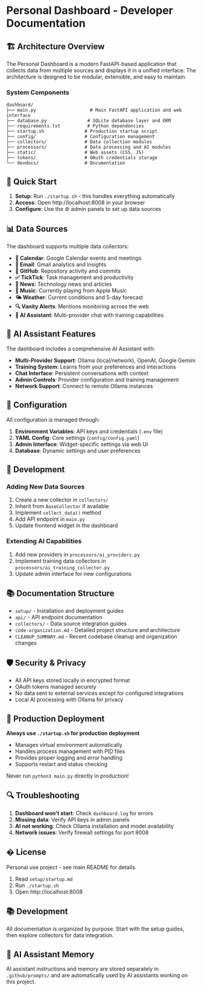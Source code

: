 # Personal Dashboard - Developer Documentation

## 🏗️ Architecture Overview

The Personal Dashboard is a modern FastAPI-based application that collects data from multiple sources and displays it in a unified interface. The architecture is designed to be modular, extensible, and easy to maintain.

### System Components

```
dashboard/
├── main.py                    # Main FastAPI application and web interface
├── database.py               # SQLite database layer and ORM
├── requirements.txt          # Python dependencies
├── startup.sh               # Production startup script
├── config/                  # Configuration management
├── collectors/              # Data collection modules
├── processors/              # Data processing and AI modules
├── static/                  # Web assets (CSS, JS)
├── tokens/                  # OAuth credentials storage
└── devdocs/                 # Documentation
```

## 🚀 Quick Start

1. **Setup**: Run `./startup.sh` - this handles everything automatically
2. **Access**: Open http://localhost:8008 in your browser
3. **Configure**: Use the ⚙️ admin panels to set up data sources

## 📊 Data Sources

The dashboard supports multiple data collectors:

- **📅 Calendar**: Google Calendar events and meetings
- **📧 Email**: Gmail analytics and insights
- **🐙 GitHub**: Repository activity and commits
- **✅ TickTick**: Task management and productivity
- **📰 News**: Technology news and articles
- **🎵 Music**: Currently playing from Apple Music
- **🌤️ Weather**: Current conditions and 5-day forecast
- **🔍 Vanity Alerts**: Mentions monitoring across the web
- **🤖 AI Assistant**: Multi-provider chat with training capabilities

## 🤖 AI Assistant Features

The dashboard includes a comprehensive AI Assistant with:

- **Multi-Provider Support**: Ollama (local/network), OpenAI, Google Gemini
- **Training System**: Learns from your preferences and interactions
- **Chat Interface**: Persistent conversations with context
- **Admin Controls**: Provider configuration and training management
- **Network Support**: Connect to remote Ollama instances

## 🔧 Configuration

All configuration is managed through:

1. **Environment Variables**: API keys and credentials (`.env` file)
2. **YAML Config**: Core settings (`config/config.yaml`)
3. **Admin Interface**: Widget-specific settings via web UI
4. **Database**: Dynamic settings and user preferences

## 📝 Development

### Adding New Data Sources

1. Create a new collector in `collectors/`
2. Inherit from `BaseCollector` if available
3. Implement `collect_data()` method
4. Add API endpoint in `main.py`
5. Update frontend widget in the dashboard

### Extending AI Capabilities

1. Add new providers in `processors/ai_providers.py`
2. Implement training data collectors in `processors/ai_training_collector.py`
3. Update admin interface for new configurations

## 📚 Documentation Structure

- `setup/` - Installation and deployment guides
- `api/` - API endpoint documentation  
- `collectors/` - Data source integration guides
- `code-organization.md` - Detailed project structure and architecture
- `CLEANUP_SUMMARY.md` - Recent codebase cleanup and organization changes

## 🛡️ Security & Privacy

- All API keys stored locally in encrypted format
- OAuth tokens managed securely
- No data sent to external services except for configured integrations
- Local AI processing with Ollama for privacy

## 🚨 Production Deployment

**Always use `./startup.sh` for production deployment**

- Manages virtual environment automatically
- Handles process management with PID files
- Provides proper logging and error handling
- Supports restart and status checking

Never run `python3 main.py` directly in production!

## 🔍 Troubleshooting

1. **Dashboard won't start**: Check `dashboard.log` for errors
2. **Missing data**: Verify API keys in admin panels
3. **AI not working**: Check Ollama installation and model availability
4. **Network issues**: Verify firewall settings for port 8008

## � License

Personal use project - see main README for details.
1. Read `setup/startup.md` 
2. Run `./startup.sh`
3. Open http://localhost:8008

## 📚 Development
All documentation is organized by purpose. Start with the setup guides, then explore collectors for data integration.

## 🤖 AI Assistant Memory
AI assistant instructions and memory are stored separately in `.github/prompts/` and are automatically used by AI assistants working on this project.
